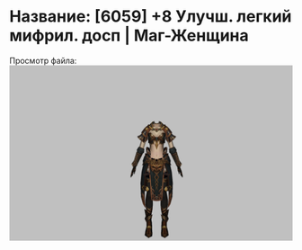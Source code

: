 # Название: [6059] +8 Улучш. легкий мифрил. досп | Маг-Женщина

Просмотр файла:
![p050021.png](p050021.png)